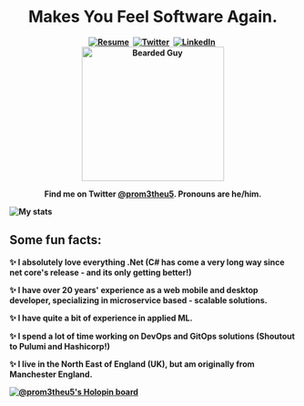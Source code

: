 <p>
  <h1 align="center"><b>Makes You Feel Software Again.</h1>
</p>

<p align="center">
<a href="https://prom3theu5.github.io/resume/"><img src="https://img.shields.io/badge/website-000000?style=for-the-badge&logo=About.me&logoColor=white" alt="Resume" /></a>&nbsp;
<a href="https://twitter.com/prom3theu5"><img src="https://img.shields.io/badge/Twitter-1DA1F2?style=for-the-badge&logo=twitter&logoColor=white" alt="Twitter" /></a>&nbsp;
<a href="https://www.linkedin.com/in/davidsekula/"><img src="https://img.shields.io/badge/LinkedIn-0077B5?style=for-the-badge&logo=linkedin&logoColor=white" alt="LinkedIn" /></a>&nbsp;
<br/>

<img alt="Bearded Guy" border="0" height="236" src="https://prom3theu5.github.io/resume/img/me-smaller.jpg" title="Some Bearded Guy" width="250" />
<br/>

<p align="center">Find me on Twitter <a href="http://twitter.com/prom3theu5">@prom3theu5</a>. Pronouns are he/him.</p>

</p>

![My stats](https://github-readme-stats.vercel.app/api?username=prom3theu5&count_private=true&show_icons=true&theme=nightowl)

## Some fun facts:

✨ I absolutely love everything .Net (C# has come a very long way since net core's release - and its only getting better!)

✨ I have over 20 years' experience as a web mobile and desktop developer, specializing in microservice based - scalable solutions.

✨ I have quite a bit of experience in applied ML.

✨ I spend a lot of time working on DevOps and GitOps solutions (Shoutout to Pulumi and Hashicorp!)

✨ I live in the North East of England (UK), but am originally from Manchester England.

[![@prom3theu5's Holopin board](https://holopin.me/prom3theu5)](https://holopin.io/@prom3theu5)
